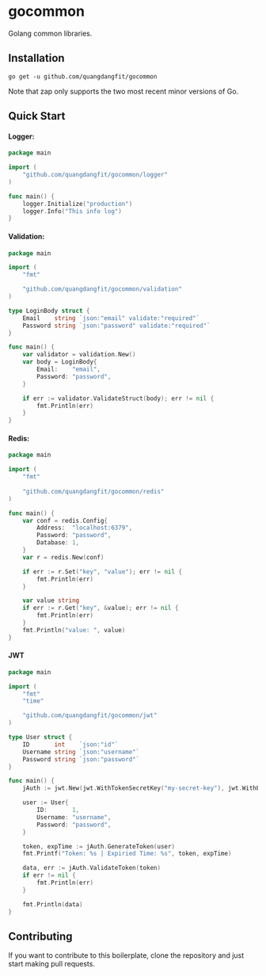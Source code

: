 # gocommon

Golang common libraries.

## Installation

`go get -u github.com/quangdangfit/gocommon`

Note that zap only supports the two most recent minor versions of Go.

## Quick Start

#### Logger:

```go
package main

import (
    "github.com/quangdangfit/gocommon/logger"
)

func main() {
    logger.Initialize("production")
    logger.Info("This info log")
}
```

#### Validation:

```go
package main

import (
	"fmt"

	"github.com/quangdangfit/gocommon/validation"
)

type LoginBody struct {
	Email    string `json:"email" validate:"required"`
	Password string `json:"password" validate:"required"`
}

func main() {
	var validator = validation.New()
	var body = LoginBody{
		Email:    "email",
		Password: "password",
	}

	if err := validator.ValidateStruct(body); err != nil {
		fmt.Println(err)
	}
}
```

#### Redis:

```go
package main

import (
	"fmt"
	
	"github.com/quangdangfit/gocommon/redis"
)

func main() {
	var conf = redis.Config{
		Address:  "localhost:6379",
		Password: "password",
		Database: 1,
	}
	var r = redis.New(conf)

	if err := r.Set("key", "value"); err != nil {
		fmt.Println(err)
	}

	var value string
	if err := r.Get("key", &value); err != nil {
		fmt.Println(err)
	}
	fmt.Println("value: ", value)
}
```

#### JWT
```go
package main

import (
	"fmt"
	"time"

	"github.com/quangdangfit/gocommon/jwt"
)

type User struct {
	ID       int    `json:"id"`
	Username string `json:"username"`
	Password string `json:"password"`
}

func main() {
	jAuth := jwt.New(jwt.WithTokenSecretKey("my-secret-key"), jwt.WithExpiredTime(1*time.Minute))

	user := User{
		ID:       1,
		Username: "username",
		Password: "password",
	}

	token, expTime := jAuth.GenerateToken(user)
	fmt.Printf("Token: %s | Expiried Time: %s", token, expTime)

	data, err := jAuth.ValidateToken(token)
	if err != nil {
		fmt.Println(err)
	}

	fmt.Println(data)
}

```

## Contributing

If you want to contribute to this boilerplate, clone the repository and just
start making pull requests.
